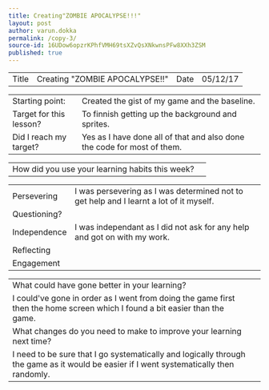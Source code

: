 ```yaml
---
title: Creating"ZOMBIE APOCALYPSE!!!"
layout: post
author: varun.dokka
permalink: /copy-3/
source-id: 16UDow6opzrKPhfVMH69tsXZvQsXNkwnsPFw8XXh3ZSM
published: true
---
```

<table>
  <tr>
    <td>Title</td>
    <td>Creating "ZOMBIE APOCALYPSE!!"</td>
    <td>Date</td>
    <td>05/12/17</td>
  </tr>
</table>


<table>
  <tr>
    <td>Starting point:</td>
    <td>Created the gist of my game and the baseline.</td>
  </tr>
  <tr>
    <td>Target for this lesson?</td>
    <td>To finnish getting up the background and sprites.</td>
  </tr>
  <tr>
    <td>Did I reach my target? </td>
    <td>Yes as I have done all of that and also done the code for most of them.</td>
  </tr>
</table>


<table>
  <tr>
    <td>How did you use your learning habits this week?</td>
    <td></td>
  </tr>
</table>


<table>
  <tr>
    <td>Persevering</td>
    <td>I was persevering as I was determined not to get help and I learnt a lot of it myself.</td>
  </tr>
  <tr>
    <td>Questioning?</td>
    <td></td>
  </tr>
  <tr>
    <td>Independence</td>
    <td>I was independant as I did not ask for any help and got on with my work.</td>
  </tr>
  <tr>
    <td>Reflecting</td>
    <td></td>
  </tr>
  <tr>
    <td>Engagement</td>
    <td></td>
  </tr>
</table>


<table>
  <tr>
    <td>What could have gone better in your learning?</td>
    <td></td>
  </tr>
  <tr>
    <td>I could've gone in order as I went from doing the game first then the home screen which I found a bit easier than the game.</td>
    <td></td>
  </tr>
  <tr>
    <td>What changes do you need to make to improve your learning next time?</td>
    <td></td>
  </tr>
  <tr>
    <td>I need to be sure that I go systematically and logically through the game as it would be easier if I went systematically then randomly.</td>
    <td></td>
  </tr>
</table>


